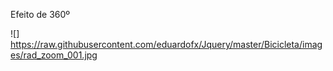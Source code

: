 
Efeito de 360º

![] https://raw.githubusercontent.com/eduardofx/Jquery/master/Bicicleta/images/rad_zoom_001.jpg